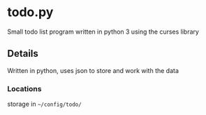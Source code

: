 # todo.py

Small todo list program written in python 3 using the curses library

## Details

Written in python, uses json to store and work with the data

### Locations

storage in `~/config/todo/`
